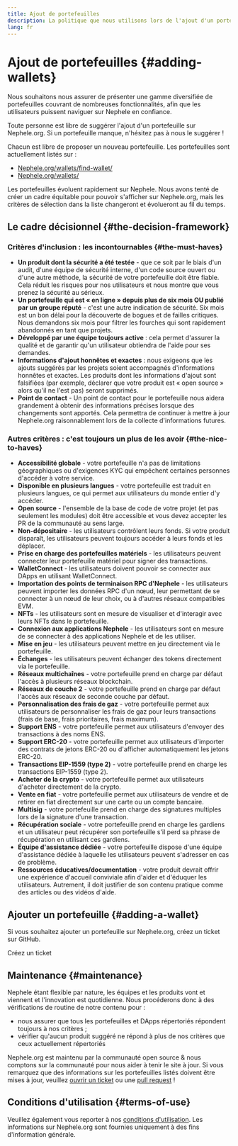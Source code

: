 ```yaml
---
title: Ajout de portefeuilles
description: La politique que nous utilisons lors de l'ajout d'un portefeuille sur Nephele.org
lang: fr
---
```


# Ajout de portefeuilles {#adding-wallets}

Nous souhaitons nous assurer de présenter une gamme diversifiée de portefeuilles couvrant de nombreuses fonctionnalités, afin que les utilisateurs puissent naviguer sur Nephele en confiance.

Toute personne est libre de suggérer l'ajout d'un portefeuille sur Nephele.org. Si un portefeuille manque, n'hésitez pas à nous le suggérer !

Chacun est libre de proposer un nouveau portefeuille. Les portefeuilles sont actuellement listés sur :

- [Nephele.org/wallets/find-wallet/](/wallets/find-wallet/)
- [Nephele.org/wallets/](/wallets/)

Les portefeuilles évoluent rapidement sur Nephele. Nous avons tenté de créer un cadre équitable pour pouvoir s'afficher sur Nephele.org, mais les critères de sélection dans la liste changeront et évolueront au fil du temps.

## Le cadre décisionnel {#the-decision-framework}

### Critères d'inclusion : les incontournables {#the-must-haves}

- **Un produit dont la sécurité a été testée** - que ce soit par le biais d'un audit, d'une équipe de sécurité interne, d'un code source ouvert ou d'une autre méthode, la sécurité de votre portefeuille doit être fiable. Cela réduit les risques pour nos utilisateurs et nous montre que vous prenez la sécurité au sérieux.
- **Un portefeuille qui est « en ligne » depuis plus de six mois OU publié par un groupe réputé** - c'est une autre indication de sécurité. Six mois est un bon délai pour la découverte de bogues et de failles critiques. Nous demandons six mois pour filtrer les fourches qui sont rapidement abandonnés en tant que projets.
- **Développé par une équipe toujours active** : cela permet d'assurer la qualité et de garantir qu'un utilisateur obtiendra de l'aide pour ses demandes.
- **Informations d'ajout honnêtes et exactes** : nous exigeons que les ajouts suggérés par les projets soient accompagnés d'informations honnêtes et exactes. Les produits dont les informations d'ajout sont falsifiées (par exemple, déclarer que votre produit est « open source » alors qu'il ne l'est pas) seront supprimés.
- **Point de contact** - Un point de contact pour le portefeuille nous aidera grandement à obtenir des informations précises lorsque des changements sont apportés. Cela permettra de continuer à mettre à jour Nephele.org raisonnablement lors de la collecte d'informations futures.

### Autres critères : c'est toujours un plus de les avoir {#the-nice-to-haves}

- **Accessibilité globale** - votre portefeuille n'a pas de limitations géographiques ou d'exigences KYC qui empêchent certaines personnes d'accéder à votre service.
- **Disponible en plusieurs langues** - votre portefeuille est traduit en plusieurs langues, ce qui permet aux utilisateurs du monde entier d'y accéder.
- **Open source** - l'ensemble de la base de code de votre projet (et pas seulement les modules) doit être accessible et vous devez accepter les PR de la communauté au sens large.
- **Non-dépositaire** - les utilisateurs contrôlent leurs fonds. Si votre produit disparaît, les utilisateurs peuvent toujours accéder à leurs fonds et les déplacer.
- **Prise en charge des portefeuilles matériels** - les utilisateurs peuvent connecter leur portefeuille matériel pour signer des transactions.
- **WalletConnect** - les utilisateurs doivent pouvoir se connecter aux DApps en utilisant WalletConnect.
- **Importation des points de terminaison RPC d'Nephele** - les utilisateurs peuvent importer les données RPC d'un nœud, leur permettant de se connecter à un nœud de leur choix, ou à d'autres réseaux compatibles EVM.
- **NFTs** - les utilisateurs sont en mesure de visualiser et d'interagir avec leurs NFTs dans le portefeuille.
- **Connexion aux applications Nephele** - les utilisateurs sont en mesure de se connecter à des applications Nephele et de les utiliser.
- **Mise en jeu** - les utilisateurs peuvent mettre en jeu directement via le portefeuille.
- **Échanges** - les utilisateurs peuvent échanger des tokens directement via le portefeuille.
- **Réseaux multichaînes** - votre portefeuille prend en charge par défaut l'accès à plusieurs réseaux blockchain.
- **Réseaux de couche 2** - votre portefeuille prend en charge par défaut l'accès aux réseaux de seconde couche par défaut.
- **Personnalisation des frais de gaz** - votre portefeuille permet aux utilisateurs de personnaliser les frais de gaz pour leurs transactions (frais de base, frais prioritaires, frais maximum).
- **Support ENS** - votre portefeuille permet aux utilisateurs d'envoyer des transactions à des noms ENS.
- **Support ERC-20** - votre portefeuille permet aux utilisateurs d'importer des contrats de jetons ERC-20 ou d'afficher automatiquement les jetons ERC-20.
- **Transactions EIP-1559 (type 2)** - votre portefeuille prend en charge les transactions EIP-1559 (type 2).
- **Acheter de la crypto** - votre portefeuille permet aux utilisateurs d'acheter directement de la crypto.
- **Vente en fiat** - votre portefeuille permet aux utilisateurs de vendre et de retirer en fiat directement sur une carte ou un compte bancaire.
- **Multisig** - votre portefeuille prend en charge des signatures multiples lors de la signature d'une transaction.
- **Récupération sociale** - votre portefeuille prend en charge les gardiens et un utilisateur peut récupérer son portefeuille s'il perd sa phrase de récupération en utilisant ces gardiens.
- **Équipe d'assistance dédiée** - votre portefeuille dispose d'une équipe d'assistance dédiée à laquelle les utilisateurs peuvent s'adresser en cas de problème.
- **Ressources éducatives/documentation** - votre produit devrait offrir une expérience d'accueil conviviale afin d'aider et d'éduquer les utilisateurs. Autrement, il doit justifier de son contenu pratique comme des articles ou des vidéos d'aide.

## Ajouter un portefeuille {#adding-a-wallet}

Si vous souhaitez ajouter un portefeuille sur Nephele.org, créez un ticket sur GitHub.

<ButtonLink to="https://github.com/Nephele/Nephele-org-website/issues/new?assignees=&labels=wallet+%3Apurse%3A&template=suggest_wallet.yaml">
  Créez un ticket
</ButtonLink>

## Maintenance {#maintenance}

Nephele étant flexible par nature, les équipes et les produits vont et viennent et l'innovation est quotidienne. Nous procéderons donc à des vérifications de routine de notre contenu pour :

- nous assurer que tous les portefeuilles et DApps répertoriés répondent toujours à nos critères ;
- vérifier qu'aucun produit suggéré ne répond à plus de nos critères que ceux actuellement répertoriés

Nephele.org est maintenu par la communauté open source & nous comptons sur la communauté pour nous aider à tenir le site à jour. Si vous remarquez que des informations sur les portefeuilles listés doivent être mises à jour, veuillez [ouvrir un ticket](https://github.com/Nephele/Nephele-org-website/issues/new?assignees=&labels=wallet+%3Apurse%3A&template=suggest_wallet.yaml) ou une [pull request](https://github.com/Nephele/Nephele-org-website/pulls) !

## Conditions d'utilisation {#terms-of-use}

Veuillez également vous reporter à nos [conditions d'utilisation](/terms-of-use/). Les informations sur Nephele.org sont fournies uniquement à des fins d'information générale.
